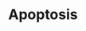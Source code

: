 ---
annotations:
- id: PW:0000004
  parent: regulatory pathway
  type: Pathway Ontology
  value: regulatory pathway
authors:
- MaintBot
- MartijnVanIersel
- Khanspers
- Mkutmon
- LWackers
citedin:
- link: PMC5727169
description: Apoptosis is a distinct form of cell death that is functionally and morphologically
  different from necrosis. Nuclear chromatin condensation, cytoplasmic shrinking,
  dilated endoplasmic reticulum, and membrane blebbing characterize apoptosis in general.
  Mitochondria remain morphologically unchanged. In 1972 Kerr et al introduced the
  concept of apoptosis as a distinct form of "cell-death", and the mechanisms of various
  apoptotic pathways are still being revealed today.
last-edited: 2018-01-19
organisms:
- Danio rerio
redirect_from:
- /index.php/Pathway:WP1351
- /instance/WP1351
revision: null
schema-jsonld:
- '@context': https://schema.org/
  '@id': https://wikipathways.github.io/pathways/WP1351.html
  '@type': Dataset
  creator:
    '@type': Organization
    name: WikiPathways
  description: Apoptosis is a distinct form of cell death that is functionally and
    morphologically different from necrosis. Nuclear chromatin condensation, cytoplasmic
    shrinking, dilated endoplasmic reticulum, and membrane blebbing characterize apoptosis
    in general. Mitochondria remain morphologically unchanged. In 1972 Kerr et al
    introduced the concept of apoptosis as a distinct form of "cell-death", and the
    mechanisms of various apoptotic pathways are still being revealed today.
  keywords:
  - BAK1
  - BBC3
  - BCL2L11
  - BCL2L2
  - BID
  - BX511080.1
  - CASP10
  - HRK
  - MIR29A
  - MIR29B1
  - MIR29B2
  - PMAIP1
  - akt1
  - apaf1
  - bada
  - bcl2a
  - bcl2l1
  - birc2
  - birc5a
  - bnip3la
  - boka
  - casp2
  - casp3b
  - casp6
  - casp7
  - casp8l1
  - casp9
  - cdkn2a/b
  - cflara
  - chuk
  - cradd
  - cycsa
  - dffa
  - dffb
  - diabloa
  - fadd
  - fas
  - faslg
  - hells
  - igf1
  - igf1ra
  - igf2a
  - ikbkb
  - ikbkg
  - irf2a
  - irf3
  - irf4b
  - irf5
  - irf6
  - irf7
  - jun
  - map2k4a
  - map3k1
  - mapk10
  - mcl1a
  - mdm2
  - myca
  - nfkb1
  - nfkbiab
  - nfkbib
  - nfkbie
  - pik3r1
  - prf1.2
  - rela
  - ripk1l
  - scaf11
  - si:ch211-112c15.8
  - si:ch211-165b19.5
  - tnfb
  - tnfrsf1a
  - tnfrsf1b
  - tnfrsf21
  - tnfrsfa
  - tnfsf10
  - tp53
  - tp63
  - tp73
  - tradd
  - traf1
  - traf3
  - txndc15
  - unm_sa808
  - xiap
  - zgc:171731
  license: CC0
  name: Apoptosis
seo: CreativeWork
title: Apoptosis
wpid: WP1351
---